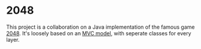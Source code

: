 # 2048
This project is a collaboration on a Java implementation of the famous game [2048]. It's loosely based on an [MVC model], with seperate classes for every layer.

[2048]: <https://en.wikipedia.org/wiki/2048_(video_game)>
[MVC model]: <https://en.wikipedia.org/wiki/Model%E2%80%93view%E2%80%93controller>
